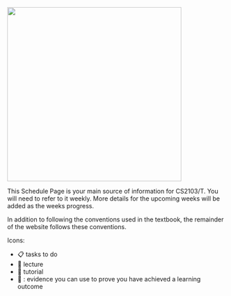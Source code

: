 <div id="essential">

<img src="{{baseUrl}}/images/growingPlant.png" width="400">

<tip-box type="important"> 

This Schedule Page is your main source of information for CS2103/T. You will need to refer to it weekly. More details for the upcoming weeks will be added as the weeks progress.

</tip-box>

<panel header="Using the textbook" expanded>
  <include src="../../book/about/usage.md#browsers"/>
  <include src="../../book/about/usage.md#layers"/>
</panel>

</div>
<div id="more">

<panel header="More info about using the textbook" expanded>
  <include src="../../book/about/usage.md#conventions"/>
  <include src="../../book/about/usage.md#saving"/>
  <include src="../../book/about/usage.md#printing" name="Printing" dynamic/>
</panel>

<panel header="Additional conventions used in the website" expanded>

In addition to following the conventions used in the textbook, the remainder of the website follows these conventions.

Icons:

* :clipboard: tasks to do 
* :mega: lecture
* :raising_hand: tutorial 
* :dart: : evidence you can use to prove you have achieved a learning outcome

</panel>

</div>